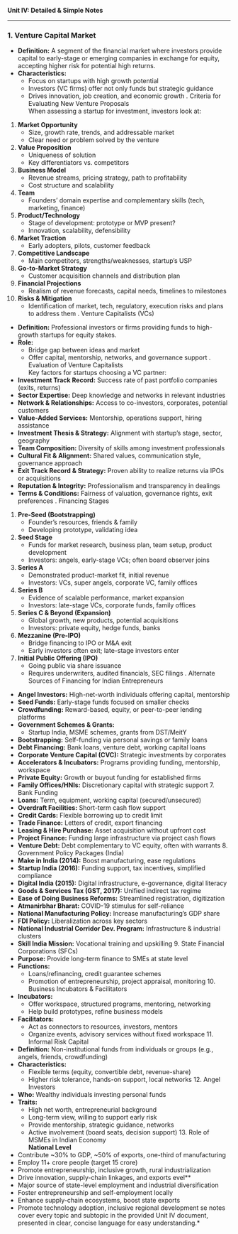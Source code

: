**Unit IV: Detailed & Simple Notes**

---

### 1. Venture Capital Market

- **Definition:** A segment of the financial market where investors provide capital to early-stage or emerging companies in exchange for equity, accepting higher risk for potential high returns.
- **Characteristics:**
    - Focus on startups with high growth potential
    - Investors (VC firms) offer not only funds but strategic guidance
    - Drives innovation, job creation, and economic growth . Criteria for Evaluating New Venture Proposals  
        When assessing a startup for investment, investors look at:

1. **Market Opportunity**
    - Size, growth rate, trends, and addressable market
    - Clear need or problem solved by the venture
2. **Value Proposition**
    - Uniqueness of solution
    - Key differentiators vs. competitors
3. **Business Model**
    - Revenue streams, pricing strategy, path to profitability
    - Cost structure and scalability
4. **Team**
    - Founders’ domain expertise and complementary skills (tech, marketing, finance)
5. **Product/Technology**
    - Stage of development: prototype or MVP present?
    - Innovation, scalability, defensibility
6. **Market Traction**
    - Early adopters, pilots, customer feedback
7. **Competitive Landscape**
    - Main competitors, strengths/weaknesses, startup’s USP
8. **Go-to-Market Strategy**
    - Customer acquisition channels and distribution plan
9. **Financial Projections**
    - Realism of revenue forecasts, capital needs, timelines to milestones
10. **Risks & Mitigation**
    - Identification of market, tech, regulatory, execution risks and plans to address them . Venture Capitalists (VCs)

- **Definition:** Professional investors or firms providing funds to high-growth startups for equity stakes.
- **Role:**
    - Bridge gap between ideas and market
    - Offer capital, mentorship, networks, and governance support . Evaluation of Venture Capitalists  
        Key factors for startups choosing a VC partner:
- **Investment Track Record:** Success rate of past portfolio companies (exits, returns)
- **Sector Expertise:** Deep knowledge and networks in relevant industries
- **Network & Relationships:** Access to co-investors, corporates, potential customers
- **Value-Added Services:** Mentorship, operations support, hiring assistance
- **Investment Thesis & Strategy:** Alignment with startup’s stage, sector, geography
- **Team Composition:** Diversity of skills among investment professionals
- **Cultural Fit & Alignment:** Shared values, communication style, governance approach
- **Exit Track Record & Strategy:** Proven ability to realize returns via IPOs or acquisitions
- **Reputation & Integrity:** Professionalism and transparency in dealings
- **Terms & Conditions:** Fairness of valuation, governance rights, exit preferences . Financing Stages

1. **Pre-Seed (Bootstrapping)**
    - Founder’s resources, friends & family
    - Developing prototype, validating idea
2. **Seed Stage**
    - Funds for market research, business plan, team setup, product development
    - Investors: angels, early-stage VCs; often board observer joins
3. **Series A**
    - Demonstrated product-market fit, initial revenue
    - Investors: VCs, super angels, corporate VC, family offices
4. **Series B**
    - Evidence of scalable performance, market expansion
    - Investors: late-stage VCs, corporate funds, family offices
5. **Series C & Beyond (Expansion)**
    - Global growth, new products, potential acquisitions
    - Investors: private equity, hedge funds, banks
6. **Mezzanine (Pre-IPO)**
    - Bridge financing to IPO or M&A exit
    - Early investors often exit; late-stage investors enter
7. **Initial Public Offering (IPO)**
    - Going public via share issuance
    - Requires underwriters, audited financials, SEC filings . Alternate Sources of Financing for Indian Entrepreneurs

- **Angel Investors:** High-net-worth individuals offering capital, mentorship
- **Seed Funds:** Early-stage funds focused on smaller checks
- **Crowdfunding:** Reward-based, equity, or peer-to-peer lending platforms
- **Government Schemes & Grants:**
    - Startup India, MSME schemes, grants from DST/MeitY
- **Bootstrapping:** Self-funding via personal savings or family loans
- **Debt Financing:** Bank loans, venture debt, working capital loans
- **Corporate Venture Capital (CVC):** Strategic investments by corporates
- **Accelerators & Incubators:** Programs providing funding, mentorship, workspace
- **Private Equity:** Growth or buyout funding for established firms
- **Family Offices/HNIs:** Discretionary capital with strategic support 7. Bank Funding
- **Loans:** Term, equipment, working capital (secured/unsecured)
- **Overdraft Facilities:** Short-term cash flow support
- **Credit Cards:** Flexible borrowing up to credit limit
- **Trade Finance:** Letters of credit, export financing
- **Leasing & Hire Purchase:** Asset acquisition without upfront cost
- **Project Finance:** Funding large infrastructure via project cash flows
- **Venture Debt:** Debt complementary to VC equity, often with warrants 8. Government Policy Packages (India)
- **Make in India (2014):** Boost manufacturing, ease regulations
- **Startup India (2016):** Funding support, tax incentives, simplified compliance
- **Digital India (2015):** Digital infrastructure, e-governance, digital literacy
- **Goods & Services Tax (GST, 2017):** Unified indirect tax regime
- **Ease of Doing Business Reforms:** Streamlined registration, digitization
- **Atmanirbhar Bharat:** COVID-19 stimulus for self-reliance
- **National Manufacturing Policy:** Increase manufacturing’s GDP share
- **FDI Policy:** Liberalization across key sectors
- **National Industrial Corridor Dev. Program:** Infrastructure & industrial clusters
- **Skill India Mission:** Vocational training and upskilling 9. State Financial Corporations (SFCs)
- **Purpose:** Provide long-term finance to SMEs at state level
- **Functions:**
    - Loans/refinancing, credit guarantee schemes
    - Promotion of entrepreneurship, project appraisal, monitoring 10. Business Incubators & Facilitators
- **Incubators:**
    - Offer workspace, structured programs, mentoring, networking
    - Help build prototypes, refine business models
- **Facilitators:**
    - Act as connectors to resources, investors, mentors
    - Organize events, advisory services without fixed workspace 11. Informal Risk Capital
- **Definition:** Non-institutional funds from individuals or groups (e.g., angels, friends, crowdfunding)
- **Characteristics:**
    - Flexible terms (equity, convertible debt, revenue-share)
    - Higher risk tolerance, hands-on support, local networks 12. Angel Investors
- **Who:** Wealthy individuals investing personal funds
- **Traits:**
    - High net worth, entrepreneurial background
    - Long-term view, willing to support early risk
    - Provide mentorship, strategic guidance, networks
    - Active involvement (board seats, decision support) 13. Role of MSMEs in Indian Economy  
        **National Level**
- Contribute ~30% to GDP, ~50% of exports, one-third of manufacturing
- Employ 11+ crore people (target 15 crore)
- Promote entrepreneurship, inclusive growth, rural industrialization
- Drive innovation, supply-chain linkages, and exports evel**
- Major source of state-level employment and industrial diversification
- Foster entrepreneurship and self-employment locally
- Enhance supply-chain ecosystems, boost state exports
- Promote technology adoption, inclusive regional development se notes cover every topic and subtopic in the provided Unit IV document, presented in clear, concise language for easy understanding.*